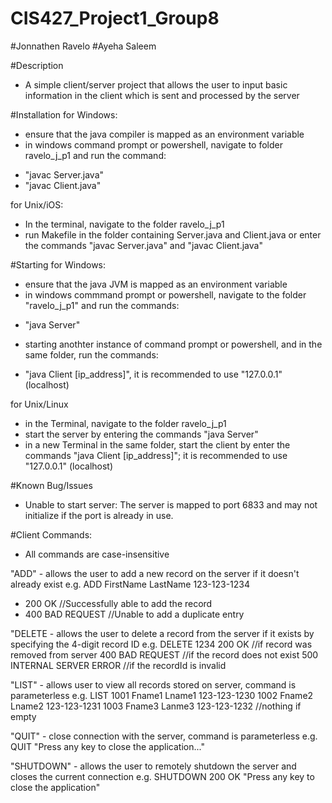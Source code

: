 # CIS427_Project1_Group8
#Jonnathen Ravelo
#Ayeha Saleem

#Description
- A simple client/server project that allows the user to input basic information in the client which is sent and processed by the server

#Installation
for Windows:
- ensure that the java compiler is mapped as an environment variable
- in windows command prompt or powershell, navigate to folder ravelo_j_p1 and run the command:
* "javac Server.java"
* "javac Client.java"

for Unix/iOS:
- In the terminal, navigate to the folder ravelo_j_p1
- run Makefile in the folder containing Server.java and Client.java or enter the commands "javac Server.java" and "javac Client.java"

#Starting
for Windows:
- ensure that the java JVM is mapped as an environment variable
- in windows commmand prompt or powershell, navigate to the folder "ravelo_j_p1" and run the commands:
* "java Server"
- starting anothter instance of command prompt or powershell, and in the same folder, run the commands:
* "java Client [ip_address]", it is recommended to use "127.0.0.1" (localhost)

for Unix/Linux
- in the Terminal, navigate to the folder ravelo_j_p1
- start the server by entering the commands "java Server"
- in a new Terminal in the same folder, start the client by enter the commands "java Client [ip_address]"; it is recommended to use "127.0.0.1" (localhost)

#Known Bug/Issues
- Unable to start server: The server is mapped to port 6833 and may not initialize if the port is already in use.

#Client Commands:
* All commands are case-insensitive

"ADD" - allows the user to add a new record on the server if it doesn't already exist
e.g. 
ADD FirstName LastName 123-123-1234 
- 200 OK              //Successfully able to add the record
- 400 BAD REQUEST     //Unable to add a duplicate entry

"DELETE - allows the user to delete a record from the server if it exists by specifying the 4-digit record ID
e.g. 
DELETE 1234
200 OK                        //if record was removed from server
400 BAD REQUEST              //if the record does not exist
500 INTERNAL SERVER ERROR    //if the recordId is invalid

"LIST" - allows user to view all records stored on server, command is parameterless
e.g. 
LIST
1001 Fname1 Lname1 123-123-1230
1002 Fname2 Lname2 123-123-1231
1003 Fname3 Lanme3 123-123-1232
//nothing if empty

"QUIT" - close connection with the server, command is parameterless
e.g.
QUIT
"Press any key to close the application..."

"SHUTDOWN" - allows the user to remotely shutdown the server and closes the current connection
e.g.
SHUTDOWN
200 OK
"Press any key to close the application"
 

